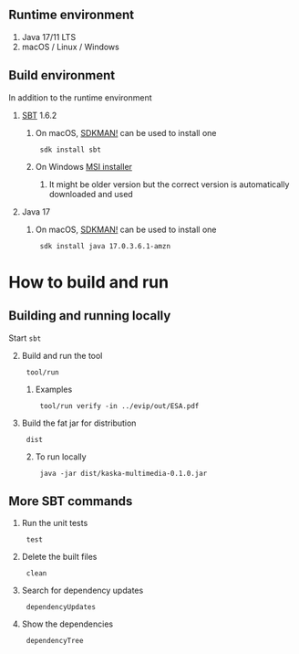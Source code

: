 ## Runtime environment

1. Java 17/11 LTS
1. macOS / Linux / Windows


## Build environment

In addition to the runtime environment

1. [SBT](https://www.scala-sbt.org/) 1.6.2

	1. On macOS, [SDKMAN!](https://sdkman.io/) can be used to install one

			sdk install sbt

    1. On Windows [MSI installer](https://www.scala-sbt.org/1.x/docs/Installing-sbt-on-Windows.html)
        1. It might be older version but the correct version is automatically downloaded and used

1. Java 17

    1. On macOS, [SDKMAN!](https://sdkman.io/) can be used to install one

            sdk install java 17.0.3.6.1-amzn


# How to build and run

## Building and running locally

Start `sbt`

2. Build and run the tool

		tool/run

    1. Examples

            tool/run verify -in ../evip/out/ESA.pdf

4. Build the fat jar for distribution

		dist

	2. To run locally

			java -jar dist/kaska-multimedia-0.1.0.jar


## More SBT commands

1. Run the unit tests

		test

2. Delete the built files

		clean

3. Search for dependency updates

        dependencyUpdates

4. Show the dependencies

        dependencyTree

